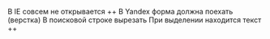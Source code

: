 В IE совсем не открывается ++
В Yandex форма должна поехать (верстка)
В поисковой строке вырезать 
При выделении находится текст ++
